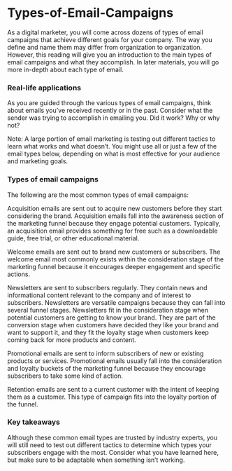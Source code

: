 # Types-of-Email-Campaigns

As a digital marketer, you will come across dozens of types of email campaigns that achieve different goals for your company. The way you define and name them may differ from organization to organization. However, this reading will give you an introduction to the main types of email campaigns and what they accomplish. In later materials, you will go more in-depth about each type of email.

### Real-life applications
As you are guided through the various types of email campaigns, think about emails you’ve received recently or in the past. Consider what the sender was trying to accomplish in emailing you. Did it work? Why or why not? 

Note: A large portion of email marketing is testing out different tactics to learn what works and what doesn’t. You might use all or just a few of the email types below, depending on what is most effective for your audience and marketing goals. 

### Types of email campaigns
The following are the most common types of email campaigns: 

Acquisition emails are sent out to acquire new customers before they start considering the brand. Acquisition emails fall into the awareness section of the marketing funnel because they engage potential customers. Typically, an acquisition email provides something for free such as a downloadable guide, free trial, or other educational material. 

Welcome emails are sent out to brand new customers or subscribers. The welcome email most commonly exists within the consideration stage of the marketing funnel because it encourages deeper engagement and specific actions.

Newsletters are sent to subscribers regularly. They contain news and informational content relevant to the company and of interest to subscribers. Newsletters are versatile campaigns because they can fall into several funnel stages. Newsletters fit in the consideration stage when potential customers are getting to know your brand. They are part of the conversion stage when customers have decided they like your brand and want to support it, and they fit the loyalty stage when customers keep coming back for more products and content.

Promotional emails are sent to inform subscribers of new or existing products or services. Promotional emails usually fall into the consideration and loyalty buckets of the marketing funnel because they encourage subscribers to take some kind of action.   

Retention emails are sent to a current customer with the intent of keeping them as a customer. This type of campaign fits into the loyalty portion of the funnel.

### Key takeaways
Although these common email types are trusted by industry experts, you will still need to test out different tactics to determine which types your subscribers engage with the most. Consider what you have learned here, but make sure to be adaptable when something isn’t working.
